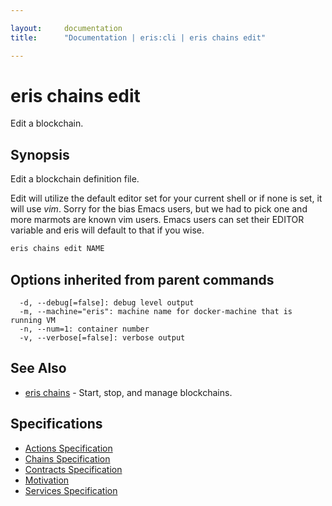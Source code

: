```yaml
---

layout:     documentation
title:      "Documentation | eris:cli | eris chains edit"

---
```


# eris chains edit

Edit a blockchain.

## Synopsis

Edit a blockchain definition file.

Edit will utilize the default editor set for your current shell
or if none is set, it will use *vim*. Sorry for the bias Emacs
users, but we had to pick one and more marmots are known vim
users. Emacs users can set their EDITOR variable and eris 
will default to that if you wise.

```bash
eris chains edit NAME
```

## Options inherited from parent commands

```
  -d, --debug[=false]: debug level output
  -m, --machine="eris": machine name for docker-machine that is running VM
  -n, --num=1: container number
  -v, --verbose[=false]: verbose output
```

## See Also

* [eris chains](https://docs.erisindustries.com/documentation/eris-cli/0.11.0/eris_chains/)	 - Start, stop, and manage blockchains.

## Specifications

* [Actions Specification](https://docs.erisindustries.com/documentation/eris-cli/0.11.0/actions_specification/)
* [Chains Specification](https://docs.erisindustries.com/documentation/eris-cli/0.11.0/chains_specification/)
* [Contracts Specification](https://docs.erisindustries.com/documentation/eris-cli/0.11.0/contracts_specification/)
* [Motivation](https://docs.erisindustries.com/documentation/eris-cli/0.11.0/motivation/)
* [Services Specification](https://docs.erisindustries.com/documentation/eris-cli/0.11.0/services_specification/)

